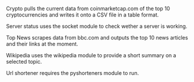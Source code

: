 Crypto pulls the current data from coinmarketcap.com of the top 10 cryptocurrencies and writes it onto a CSV file in a table format.

Server status uses the socket module to check wether a server is working.

Top News scrapes data from bbc.com and outputs the top 10 news articles and their links at the moment.

Wikipedia uses the wikipedia module to provide a short summary on a selected topic.

Url shortener requires the pyshorteners module to run.

